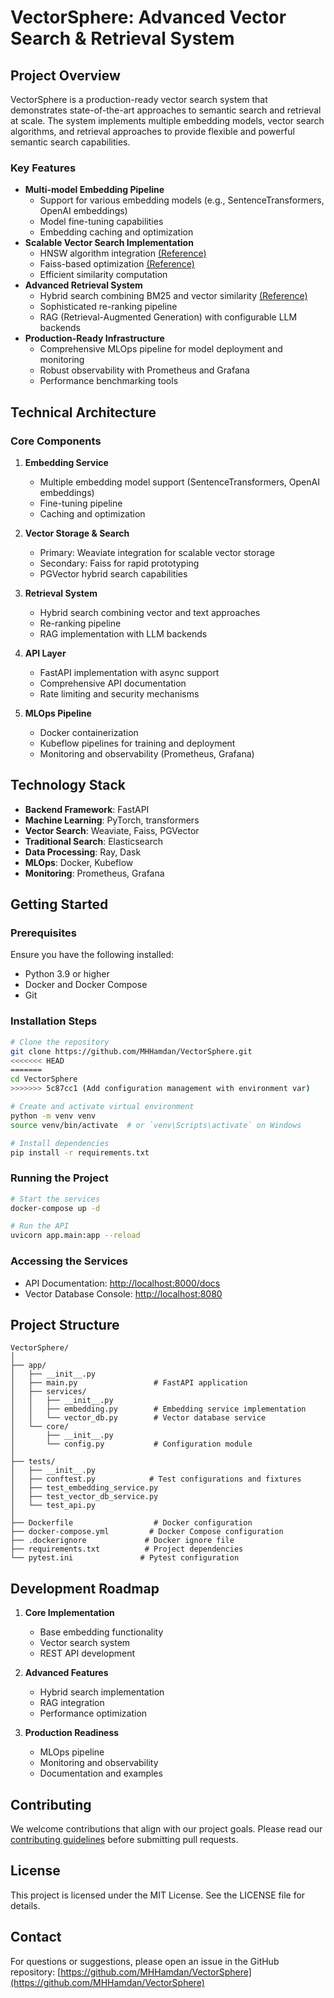 # VectorSphere: Advanced Vector Search & Retrieval System

## Project Overview

VectorSphere is a production-ready vector search system that demonstrates state-of-the-art approaches to semantic search and retrieval at scale. The system implements multiple embedding models, vector search algorithms, and retrieval approaches to provide flexible and powerful semantic search capabilities.

### Key Features

- **Multi-model Embedding Pipeline**
  - Support for various embedding models (e.g., SentenceTransformers, OpenAI embeddings)
  - Model fine-tuning capabilities
  - Embedding caching and optimization
- **Scalable Vector Search Implementation**
  - HNSW algorithm integration [(Reference)](https://www.pinecone.io/learn/series/faiss/hnsw/)
  - Faiss-based optimization [(Reference)](https://www.pinecone.io/learn/series/faiss/)
  - Efficient similarity computation
- **Advanced Retrieval System**
  - Hybrid search combining BM25 and vector similarity [(Reference)](https://weaviate.io/blog/hybrid-search-explained)
  - Sophisticated re-ranking pipeline
  - RAG (Retrieval-Augmented Generation) with configurable LLM backends
- **Production-Ready Infrastructure**
  - Comprehensive MLOps pipeline for model deployment and monitoring
  - Robust observability with Prometheus and Grafana
  - Performance benchmarking tools

## Technical Architecture

### Core Components

1. **Embedding Service**

   - Multiple embedding model support (SentenceTransformers, OpenAI embeddings)
   - Fine-tuning pipeline
   - Caching and optimization

2. **Vector Storage & Search**

   - Primary: Weaviate integration for scalable vector storage
   - Secondary: Faiss for rapid prototyping
   - PGVector hybrid search capabilities

3. **Retrieval System**

   - Hybrid search combining vector and text approaches
   - Re-ranking pipeline
   - RAG implementation with LLM backends

4. **API Layer**

   - FastAPI implementation with async support
   - Comprehensive API documentation
   - Rate limiting and security mechanisms

5. **MLOps Pipeline**
   - Docker containerization
   - Kubeflow pipelines for training and deployment
   - Monitoring and observability (Prometheus, Grafana)

## Technology Stack

- **Backend Framework**: FastAPI
- **Machine Learning**: PyTorch, transformers
- **Vector Search**: Weaviate, Faiss, PGVector
- **Traditional Search**: Elasticsearch
- **Data Processing**: Ray, Dask
- **MLOps**: Docker, Kubeflow
- **Monitoring**: Prometheus, Grafana

## Getting Started

### Prerequisites

Ensure you have the following installed:

- Python 3.9 or higher
- Docker and Docker Compose
- Git

### Installation Steps

```bash
# Clone the repository
git clone https://github.com/MHHamdan/VectorSphere.git
<<<<<<< HEAD
=======
cd VectorSphere
>>>>>>> 5c87cc1 (Add configuration management with environment var)

# Create and activate virtual environment
python -m venv venv
source venv/bin/activate  # or `venv\Scripts\activate` on Windows

# Install dependencies
pip install -r requirements.txt
```

### Running the Project

```bash
# Start the services
docker-compose up -d

# Run the API
uvicorn app.main:app --reload
```

### Accessing the Services

- API Documentation: [http://localhost:8000/docs](http://localhost:8000/docs)
- Vector Database Console: [http://localhost:8080](http://localhost:8080)

## Project Structure

```
VectorSphere/
│
├── app/
│   ├── __init__.py
│   ├── main.py                 # FastAPI application
│   ├── services/
│   │   ├── __init__.py
│   │   ├── embedding.py        # Embedding service implementation
│   │   └── vector_db.py        # Vector database service
│   └── core/
│       ├── __init__.py
│       └── config.py           # Configuration module
│
├── tests/
│   ├── __init__.py
│   ├── conftest.py            # Test configurations and fixtures
│   ├── test_embedding_service.py
│   ├── test_vector_db_service.py
│   └── test_api.py
│
├── Dockerfile                  # Docker configuration
├── docker-compose.yml         # Docker Compose configuration
├── .dockerignore             # Docker ignore file
├── requirements.txt          # Project dependencies
└── pytest.ini               # Pytest configuration
```

## Development Roadmap

1. **Core Implementation**

   - Base embedding functionality
   - Vector search system
   - REST API development

2. **Advanced Features**

   - Hybrid search implementation
   - RAG integration
   - Performance optimization

3. **Production Readiness**
   - MLOps pipeline
   - Monitoring and observability
   - Documentation and examples

## Contributing

We welcome contributions that align with our project goals. Please read our [contributing guidelines](CONTRIBUTING.md) before submitting pull requests.

## License

This project is licensed under the MIT License. See the LICENSE file for details.

## Contact

For questions or suggestions, please open an issue in the GitHub repository: [https://github.com/MHHamdan/VectorSphere](https://github.com/MHHamdan/VectorSphere)
